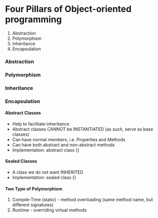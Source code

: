 # Four Pillars of Object-oriented programming
1. Abstraction
2. Polymorphism
3. Inheritance
4. Encapsulation

### Abstraction

### Polymorphism

### Inheritance

### Encapsulation

#### Abstract Classes
- Help to facilitate inheritance
- Abstract classes CANNOT be INSTANTIATED (as such, serve as base classes)
- Can have normal members, i.e. Properties and Methods
- Can have both abstract and non-abstract methods
- Implementation: <Class Access Modifier> abstract class <ClassName> {}

#### Sealed Classes
- A class we do not want INHERITED
- Implementation: <Class Access Modifier> sealed class <ClassName> {}

#### Two Type of Polymorphism
1. Compile-Time (static) - method overloading (same method name, but different signatures)
2. Runtime - overriding virtual methods